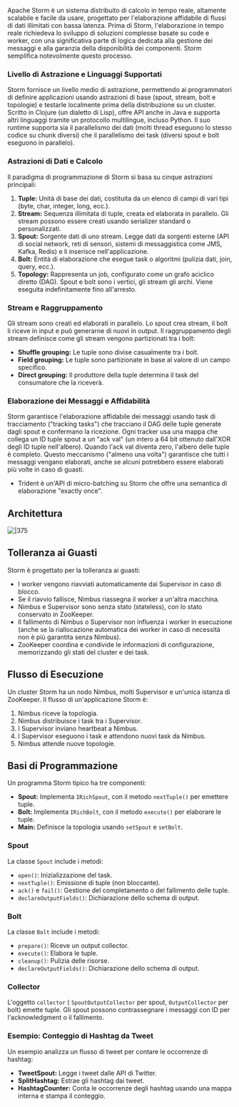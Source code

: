 

Apache Storm è un sistema distribuito di calcolo in tempo reale, altamente scalabile e facile da usare, progettato per l'elaborazione affidabile di flussi di dati illimitati con bassa latenza.  Prima di Storm, l'elaborazione in tempo reale richiedeva lo sviluppo di soluzioni complesse basate su code e worker, con una significativa parte di logica dedicata alla gestione dei messaggi e alla garanzia della disponibilità dei componenti.  Storm semplifica notevolmente questo processo.





### Livello di Astrazione e Linguaggi Supportati

Storm fornisce un livello medio di astrazione, permettendo ai programmatori di definire applicazioni usando astrazioni di base (spout, stream, bolt e topologie) e testarle localmente prima della distribuzione su un cluster.  Scritto in Clojure (un dialetto di Lisp), offre API anche in Java e supporta altri linguaggi tramite un protocollo multilingue, incluso Python. Il suo runtime supporta sia il parallelismo dei dati (molti thread eseguono lo stesso codice su chunk diversi) che il parallelismo dei task (diversi spout e bolt eseguono in parallelo).



### Astrazioni di Dati e Calcolo

Il paradigma di programmazione di Storm si basa su cinque astrazioni principali:

1. **Tuple:** Unità di base dei dati, costituita da un elenco di campi di vari tipi (byte, char, integer, long, ecc.).
2. **Stream:** Sequenza illimitata di tuple, creata ed elaborata in parallelo.  Gli stream possono essere creati usando serializer standard o personalizzati.
3. **Spout:** Sorgente dati di uno stream. Legge dati da sorgenti esterne (API di social network, reti di sensori, sistemi di messaggistica come JMS, Kafka, Redis) e li inserisce nell'applicazione.
4. **Bolt:** Entità di elaborazione che esegue task o algoritmi (pulizia dati, join, query, ecc.).
5. **Topology:** Rappresenta un job, configurato come un grafo aciclico diretto (DAG). Spout e bolt sono i vertici, gli stream gli archi.  Viene eseguita indefinitamente fino all'arresto.



### Stream e Raggruppamento

Gli stream sono creati ed elaborati in parallelo.  Lo spout crea stream, il bolt li riceve in input e può generarne di nuovi in output. Il raggruppamento degli stream definisce come gli stream vengono partizionati tra i bolt:

* **Shuffle grouping:** Le tuple sono divise casualmente tra i bolt.
* **Field grouping:** Le tuple sono partizionate in base al valore di un campo specifico.
* **Direct grouping:** Il produttore della tuple determina il task del consumatore che la riceverà.


### Elaborazione dei Messaggi e Affidabilità

Storm garantisce l'elaborazione affidabile dei messaggi usando task di tracciamento ("tracking tasks") che tracciano il DAG delle tuple generate dagli spout e confermano la ricezione.  Ogni tracker usa una mappa che collega un ID tuple spout a un "ack val" (un intero a 64 bit ottenuto dall'XOR degli ID tuple nell'albero). Quando l'ack val diventa zero, l'albero delle tuple è completo. Questo meccanismo ("almeno una volta") garantisce che tutti i messaggi vengano elaborati, anche se alcuni potrebbero essere elaborati più volte in caso di guasti.
- Trident è un'API di micro-batching su Storm che offre una semantica di elaborazione "exactly once".



## Architettura

![|375](_page_7_Figure_2.jpeg)


## Tolleranza ai Guasti

Storm è progettato per la tolleranza ai guasti:

* I worker vengono riavviati automaticamente dai Supervisor in caso di blocco.
* Se il riavvio fallisce, Nimbus riassegna il worker a un'altra macchina.
* Nimbus e Supervisor sono senza stato (stateless), con lo stato conservato in ZooKeeper.
* Il fallimento di Nimbus o Supervisor non influenza i worker in esecuzione (anche se la riallocazione automatica dei worker in caso di necessità non è più garantita senza Nimbus).
* ZooKeeper coordina e condivide le informazioni di configurazione, memorizzando gli stati del cluster e dei task.



## Flusso di Esecuzione

Un cluster Storm ha un nodo Nimbus, molti Supervisor e un'unica istanza di ZooKeeper. Il flusso di un'applicazione Storm è:

1. Nimbus riceve la topologia.
2. Nimbus distribuisce i task tra i Supervisor.
3. I Supervisor inviano heartbeat a Nimbus.
4. I Supervisor eseguono i task e attendono nuovi task da Nimbus.
5. Nimbus attende nuove topologie.



## Basi di Programmazione

Un programma Storm tipico ha tre componenti:

* **Spout:** Implementa `IRichSpout`, con il metodo `nextTuple()` per emettere tuple.
* **Bolt:** Implementa `IRichBolt`, con il metodo `execute()` per elaborare le tuple.
* **Main:** Definisce la topologia usando `setSpout` e `setBolt`.

### Spout

La classe `Spout` include i metodi:

* `open()`: Inizializzazione del task.
* `nextTuple()`: Emissione di tuple (non bloccante).
* `ack()` e `fail()`: Gestione del completamento o del fallimento delle tuple.
* `declareOutputFields()`: Dichiarazione dello schema di output.



### Bolt

La classe `Bolt` include i metodi:

* `prepare()`: Riceve un output collector.
* `execute()`: Elabora le tuple.
* `cleanup()`: Pulizia delle risorse.
* `declareOutputFields()`: Dichiarazione dello schema di output.



### Collector

L'oggetto `collector` ( `SpoutOutputCollector` per spout, `OutputCollector` per bolt) emette tuple. Gli spout possono contrassegnare i messaggi con ID per l'acknowledgment o il fallimento.



### Esempio: Conteggio di Hashtag da Tweet

Un esempio analizza un flusso di tweet per contare le occorrenze di hashtag:

* **TweetSpout:** Legge i tweet dalle API di Twitter.
* **SplitHashtag:** Estrae gli hashtag dai tweet.
* **HashtagCounter:** Conta le occorrenze degli hashtag usando una mappa interna e stampa il conteggio.
